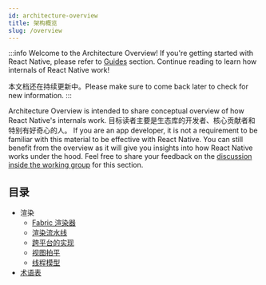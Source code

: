 ```yaml
---
id: architecture-overview
title: 架构概览
slug: /overview
---
```


:::info
Welcome to the Architecture Overview! If you're getting started with React Native, please refer to <a href="/docs/getting-started">Guides</a> section. Continue reading to learn how internals of React Native work!

本文档还在持续更新中。Please make sure to come back later to check for new information.
:::

Architecture Overview is intended to share conceptual overview of how React Native's internals work. 目标读者主要是生态库的开发者、核心贡献者和特别有好奇心的人。 If you are an app developer, it is not a requirement to be familiar with this material to be effective with React Native. You can still benefit from the overview as it will give you insights into how React Native works under the hood. Feel free to share your feedback on the <a href="https://github.com/reactwg/react-native-new-architecture/discussions/9">discussion inside the working group</a> for this section.

## 目录

- 渲染
  - [Fabric 渲染器](fabric-renderer)
  - [渲染流水线](render-pipeline)
  - [跨平台的实现](xplat-implementation)
  - [视图拍平](view-flattening)
  - [线程模型](threading-model)
- [术语表](glossary)
